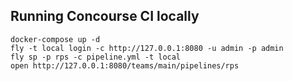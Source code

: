 ## Running Concourse CI locally
```
docker-compose up -d
fly -t local login -c http://127.0.0.1:8080 -u admin -p admin
fly sp -p rps -c pipeline.yml -t local
open http://127.0.0.1:8080/teams/main/pipelines/rps
```
